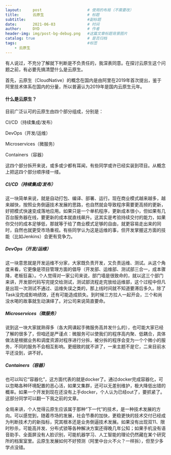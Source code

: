 ```yaml
---
layout:     post   				    # 使用的布局（不需要改）
title:      云原生                   # 标题
subtitle:                           #副标题
date:       2021-06-03 				# 时间
author:     DYD 				    # 作者
header-img: img/post-bg-debug.png 	#这篇文章标题背景图片
catalog: true 						# 是否归档
tags:								#标签
    - 云原生
---
```

有人说过，不充分了解就下判断是不负责任的，我深表同意。在探讨云原生这个问题之前，有必要先搞清楚什么是云原生。

首先，云原生（CloudNative）的概念在国内是由阿里在2019年首次提出，鉴于阿里技术体系在国内的分量，所以普遍认为2019年是国内云原生元年。



#### 什么是云原生？
目前广泛认可的云原生由四个部分组成，分别是：

CI/CD（持续集成/发布）

DevOps（开发/运维）

Microservices（微服务）

Containers（容器）

这四个部分拆开来说，或多或少都有耳闻，有些同学或许已经实装到项目。从概念上把这四个部分顺序缕一缕。



##### CI/CD（持续集成/发布）
这一块简单来说，就是自动打包、编译、部署、运行。现在商业模式越来越多，越来越快，按照业务倒逼技术发展的思路，也自然就会导致程序需要更高频的更新，好把模式快速变成落地应用。如果只是一个单机程序，更新成本很小，但如果有几百台服务器在线，要更新的成本就直线飙升。这其实是考验持续交付的能力，如果你交付的成本足够低，那就等于给了商业模式足够的自由，就更容易走出来的同时，自然也就更受市场重视。有些同学认为这是运维的事，但开发掌握这方面的技能（比如Jenkins）会更有竞争力。



##### DevOps（开发/运维）
这一块意思就是开发运维不分家，大家既负责开发，又负责运维、测试。从这个角度来看，它更像是项目管理方面的倡导（开发部、运维部、测试部三合一，成本骤降，老板狂喜）。个人觉得对一家公司来说，部门墙是很致命的，就以这三个部门来讲，开发部代码写完提交给测试，测试部流程走完放给运维部，这个过程中但凡是出现一次测试不通过、运维失误之类的，那上线时间就不知道要滞后多久。除了Task没完成影响绩效，还有可能造成损失。到时候三方拉人一起开会，三个和尚没水喝的故事就生动演绎了。对公司来说简直要命。



##### Microservices（微服务）
说到这一块大家就熟得多（各大网课起手微服务高并发什么的），也可能大家已经了解的很多了，但咱还是严谨点：微服务可以使我们的程序高内聚、低耦合，具体做法是根据业务和调度资源对程序进行分拆，被分拆的程序会变为一个个微小的服务，不同的服务不会相互影响。更细致的就不讲了，一来主题不是它，二来目前水平还没到，讲不好。



##### Containers（容器）
也可以叫它“容器化”，这方面代表的就是docker了。通过docker完成容器化，可以忽略各种环境配置的恶心活，如果又集群，还可以无差别维护，极大降低出错的概率。如果一个开发到现在还没有上手docker，个人认为已经out了，要抓紧了。这部分同学可以翻一下我之前的文章。



全局来讲，个人觉得云原生应该属于那种“下一代”的技术，是一种技术发展的方向。可以感觉到，随着市场的发展，社会节奏的加快，更稳更快的技术交付已经成为判断技术力的新指标，究其根本还是业务倒逼技术发展。如果没有出现双11、限时秒杀，可能高并发、分布式锁等各种解决方案还得晚几年公知；如果手机没有语音助手、全面屏没有人脸识别，可能机器学习、人工智能的理论仍然藏在某个研究所的档案室里。云原生发展如何不好预测（阿里中台火不火？一样拆），但至少多学点没错。
